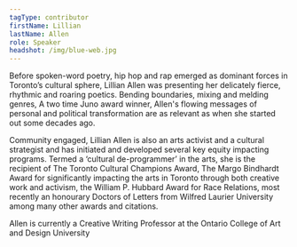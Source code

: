 ```yaml
---
tagType: contributor
firstName: Lillian
lastName: Allen
role: Speaker
headshot: /img/blue-web.jpg
---
```

Before spoken-word poetry, hip hop and rap emerged as dominant forces in Toronto’s cultural sphere, Lillian Allen was presenting her delicately fierce, rhythmic and roaring poetics. Bending boundaries, mixing and melding genres, A two time Juno award winner, Allen's flowing messages of personal and political transformation are as relevant as when she started out some decades ago.

Community engaged, Lillian Allen is also an arts activist and a cultural strategist and has initiated and developed several key equity impacting programs. Termed a ‘cultural de-programmer’ in the arts,  she is the recipient of The Toronto Cultural Champions Award, The Margo Bindhardt Award for significantly impacting the arts in Toronto through both creative work and activism, the William P. Hubbard Award for Race Relations, most recently an honourary Doctors of Letters from Wilfred Laurier University among many other awards and citations.

Allen is currently a Creative Writing Professor at the Ontario College of Art and Design University
